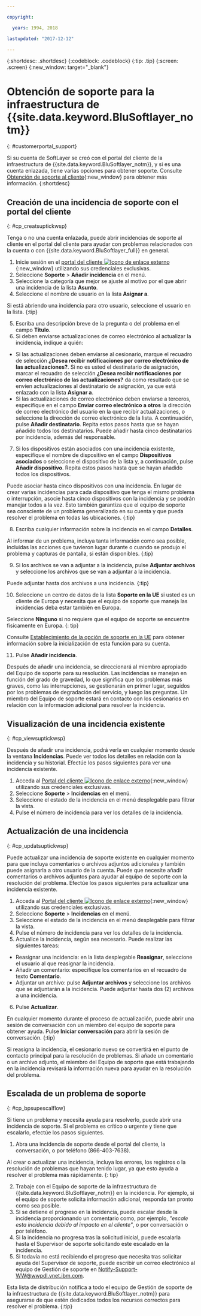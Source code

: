 ```yaml
---

copyright:

  years: 1994, 2018

lastupdated: "2017-12-12"

---
```


{:shortdesc: .shortdesc}
{:codeblock: .codeblock}
{:tip: .tip}
{:screen: .screen}
{:new_window: target="_blank"}


# Obtención de soporte para la infraestructura de {{site.data.keyword.BluSoftlayer_notm}}
{: #customerportal_support}

Si su cuenta de SoftLayer se creó con el portal del cliente de la infraestructura de {{site.data.keyword.BluSoftlayer_notm}}, y si es una cuenta enlazada, tiene varias opciones para obtener soporte. Consulte [Obtención de soporte al cliente](/docs/support/index.html#getting-customer-support){:new_window} para obtener más información.
{:shortdesc}

## Creación de una incidencia de soporte con el portal del cliente
{: #cp_creatsuptickwsp}

Tenga o no una cuenta enlazada, puede abrir incidencias de soporte al cliente en el portal del cliente para ayudar con problemas relacionados con la cuenta o con {{site.data.keyword.BluSoftlayer_full}} en general.

1. Inicie sesión en el [portal del cliente ![Icono de enlace externo](../icons/launch-glyph.svg)](https://control.softlayer.com/){:new_window} utilizando sus credenciales exclusivas.
2. Seleccione **Soporte** > **Añadir incidencia** en el menú.
3. Seleccione la categoría que mejor se ajuste al motivo por el que abrir una incidencia de la lista **Asunto**.
4. Seleccione el nombre de usuario en la lista **Asignar a**.<br/>

  Si está abriendo una incidencia para otro usuario, seleccione el usuario en la lista.
  {:tip}

5. Escriba una descripción breve de la pregunta o del problema en el campo **Título**.
6. Si deben enviarse actualizaciones de correo electrónico al actualizar la incidencia, indique a quién:
  * Si las actualizaciones deben enviarse al cesionario, marque el recuadro de selección **¿Desea recibir notificaciones por correo electrónico de las actualizaciones?**. Si no es usted el destinatario de asignación, marcar el recuadro de selección **¿Desea recibir notificaciones por correo electrónico de las actualizaciones?** da como resultado que se envíen actualizaciones al destinatario de asignación, ya que está enlazado con la lista **Asignar a**.
  * Si las actualizaciones de correo electrónico deben enviarse a terceros, especifique en el campo **Enviar correo electrónico a otros** la dirección de correo electrónico del usuario en la que recibir actualizaciones, o seleccione la dirección de correo electrónico de la lista. A continuación, pulse **Añadir destinatario**. Repita estos pasos hasta que se hayan añadido todos los destinatarios. Puede añadir hasta cinco destinatarios por incidencia, además del responsable.
7. Si los dispositivos están asociados con una incidencia existente, especifique el nombre de dispositivo en el campo **Dispositivos asociados** o seleccione el dispositivo de la lista y, a continuación, pulse **Añadir dispositivo**. Repita estos pasos hasta que se hayan añadido todos los dispositivos.

  Puede asociar hasta cinco dispositivos con una incidencia. En lugar de crear varias incidencias para cada dispositivo que tenga el mismo problema o interrupción, asocie hasta cinco dispositivos con la incidencia y se podrán manejar todos a la vez. Esto también garantiza que el equipo de soporte sea consciente de un problema generalizado en su cuenta y que pueda resolver el problema en todas las ubicaciones.
  {:tip}

8. Escriba cualquier información sobre la incidencia en el campo **Detalles**.

  Al informar de un problema, incluya tanta información como sea posible, incluidas las acciones que tuvieron lugar durante o cuando se produjo el problema y capturas de pantalla, si están disponibles.
  {:tip}

9. Si los archivos se van a adjuntar a la incidencia, pulse **Adjuntar archivos** y seleccione los archivos que se van a adjuntar a la incidencia.

  Puede adjuntar hasta dos archivos a una incidencia.
  {:tip}

10. Seleccione un centro de datos de la lista **Soporte en la UE** si usted es un cliente de Europa y necesita que el equipo de soporte que maneja las incidencias deba estar también en Europa.

  Seleccione **Ninguno** si no requiere que el equipo de soporte se encuentre físicamente en Europa.
  {: tip}

  Consulte [Establecimiento de la opción de soporte en la UE](/docs/customer-portal/cpmanuserprof.html#cp_seteusupported) para obtener información sobre la inicialización de esta función para su cuenta.

11. Pulse **Añadir incidencia**.

Después de añadir una incidencia, se direccionará al miembro apropiado del Equipo de soporte para su resolución. Las incidencias se manejan en función del grado de gravedad, lo que significa que los problemas más graves, como las interrupciones, se gestionarán en primer lugar, seguidos por los problemas de degradación del servicio, y luego las preguntas. Un miembro del Equipo de soporte estará en contacto con los cesionarios en relación con la información adicional para resolver la incidencia.

## Visualización de una incidencia existente
{: #cp_viewsuptickwsp}

Después de añadir una incidencia, podrá verla en cualquier momento desde la ventana **Incidencias**. Puede ver todos los detalles en relación con la incidencia y su historial. Efectúe los pasos siguientes para ver una incidencia existente.

1. Acceda al [Portal del cliente ![Icono de enlace externo](../icons/launch-glyph.svg)](https://control.softlayer.com/){:new_window} utilizando sus credenciales exclusivas.
2. Seleccione **Soporte** > **Incidencias** en el menú.
3. Seleccione el estado de la incidencia en el menú desplegable para filtrar la vista.
4. Pulse el número de incidencia para ver los detalles de la incidencia.


## Actualización de una incidencia
{: #cp_updatsuptickwsp}

Puede actualizar una incidencia de soporte existente en cualquier momento para que incluya comentarios o archivos adjuntos adicionales y también puede asignarla a otro usuario de la cuenta. Puede que necesite añadir comentarios o archivos adjuntos para ayudar al equipo de soporte con la resolución del problema. Efectúe los pasos siguientes para actualizar una incidencia existente.

1. Acceda al [Portal del cliente ![Icono de enlace externo](../icons/launch-glyph.svg)](https://control.softlayer.com/){:new_window} utilizando sus credenciales exclusivas.
2. Seleccione **Soporte** > **Incidencias** en el menú.
3. Seleccione el estado de la incidencia en el menú desplegable para filtrar la vista.
4. Pulse el número de incidencia para ver los detalles de la incidencia.
5. Actualice la incidencia, según sea necesario. Puede realizar las siguientes tareas:
  * Reasignar una incidencia: en la lista desplegable **Reasignar**, seleccione el usuario al que reasignar la incidencia.   
  * Añadir un comentario: especifique los comentarios en el recuadro de texto **Comentario**.
  * Adjuntar un archivo: pulse **Adjuntar archivos** y seleccione los archivos que se adjuntarán a la incidencia. Puede adjuntar hasta dos (2) archivos a una incidencia.
6. Pulse **Actualizar**.

  En cualquier momento durante el proceso de actualización, puede abrir una sesión de conversación con un miembro del equipo de soporte para obtener ayuda. Pulse **Iniciar conversación** para abrir la sesión de conversación.
  {:tip}

Si reasigna la incidencia, el cesionario nuevo se convertirá en el punto de contacto principal para la resolución de problemas. Si añade un comentario o un archivo adjunto, el miembro del Equipo de soporte que está trabajando en la incidencia revisará la información nueva para ayudar en la resolución del problema.

## Escalada de un problema de soporte
{: #cp_bpsupescalflow}

Si tiene un problema y necesita ayuda para resolverlo, puede abrir una incidencia de soporte. Si el problema es crítico o urgente y tiene que escalarlo, efectúe los pasos siguientes.

1. Abra una incidencia de soporte desde el portal del cliente, la conversación, o por teléfono (866-403-7638).

  Al crear o actualizar una incidencia, incluya los errores, los registros o la resolución de problemas que hayan tenido lugar, ya que esto ayuda a resolver el problema más rápidamente.
  {: tip}

2. Trabaje con el Equipo de soporte de la infraestructura de {{site.data.keyword.BluSoftlayer_notm}} en la incidencia. Por ejemplo, si el equipo de soporte solicita información adicional, responda tan pronto como sea posible.
3. Si se detiene el progreso en la incidencia, puede escalar desde la incidencia proporcionando un comentario como, por ejemplo, *"escale esta incidencia debido al impacto en el cliente"*, o por conversación o por teléfono.
4. Si la incidencia no progresa tras la solicitud inicial, puede escalarla hasta el Supervisor de soporte solicitando este escalado en la incidencia.
5. Si todavía no está recibiendo el progreso que necesita tras solicitar ayuda del Supervisor de soporte, puede escribir un correo electrónico al equipo de Gestión de soporte en Notify-Support-WW@wwpdl.vnet.ibm.com.

Esta lista de distribución notifica a todo el equipo de Gestión de soporte de la infraestructura de {{site.data.keyword.BluSoftlayer_notm}} para asegurarse de que estén dedicados todos los recursos correctos para resolver el problema.
{:tip}
